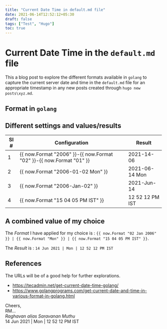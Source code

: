 ```yaml
---
title: "Current Date Time in default.md file"
date: 2021-06-14T12:52:12+05:30
draft: false
tags: ["Test", "Hugo"]
toc: true
---
```


# Current Date Time in the `default.md` file

This a blog post to explore the different formats available in `golang` to capture the current server 
date and time in the `default.md` file for an appropriate timestamp in any new posts created through `hugo new posts\xyz.md`.

<!--more-->

## Format in `golang` 

## Different settings and values/results 

| Sl # | Configuration  | Result  | 
| ---- | -------------- | ------- |
|  1   | {{ now.Format "2006" }}-{{ now.Format "02" }}-{{ now.Format "01" }} | 2021-14-06 | 
|  2   | {{ now.Format "2006-01-02 Mon" }} | 2021-06-14 Mon | 
|  3   | {{ now.Format "2006-Jan-02" }} | 2021-Jun-14 | 
|  4   | {{ now.Format "15 04 05 PM IST" }}| 12 52 12 PM IST | 

## A combined value of my choice 

The *Format* I have applied for my choice is : `{{ now.Format "02 Jan 2006" }} | {{ now.Format "Mon" }} | {{ now.Format "15 04 05 PM IST" }}`.

The *Result* is : `14 Jun 2021 | Mon | 12 52 12 PM IST`

## References 

The URLs will be of a good help for further explorations. 

* https://tecadmin.net/get-current-date-time-golang/
* https://www.golangprograms.com/get-current-date-and-time-in-various-format-in-golang.html

Cheers,\
RM...\
_Raghavan alias Saravanan Muthu_\
14 Jun 2021 | Mon | 12 52 12 PM IST

